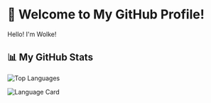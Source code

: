 # 👋 Welcome to My GitHub Profile!

Hello! I'm Wolke!

## 📊 My GitHub Stats

![Top Languages](https://github-readme-stats.vercel.app/api/top-langs/?username=wolke412&layout=compact&langs_count=6&theme=radical)

![Language Card](https://github-profile-summary-cards.vercel.app/api/cards/repos-per-language?username=wolke412&theme=radical)
